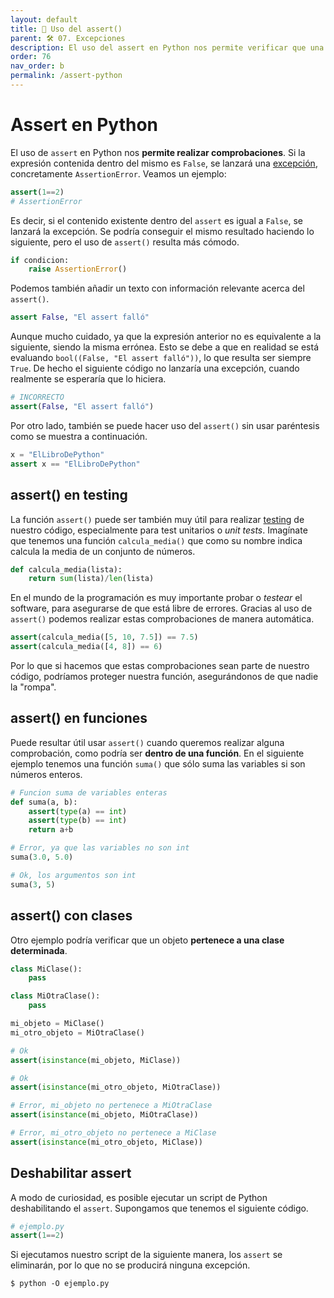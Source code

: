 ```yaml
---
layout: default
title: 📗 Uso del assert()
parent: 🛠 07. Excepciones
description: El uso del assert en Python nos permite verificar que una determinada condición sea True, y de no serlo, se lanzará una excepción.
order: 76
nav_order: b
permalink: /assert-python
---
```



# Assert en Python


El uso de `assert` en Python nos **permite realizar comprobaciones**. Si la expresión contenida dentro del mismo es `False`, se lanzará una [excepción](/excepciones-try-except-finally), concretamente `AssertionError`. Veamos un ejemplo:


```python
assert(1==2)
# AssertionError
```


Es decir, si el contenido existente dentro del `assert` es igual a `False`, se lanzará la excepción. Se podría conseguir el mismo resultado haciendo lo siguiente, pero el uso de `assert()` resulta más cómodo.


```python
if condicion:
    raise AssertionError()
```

Podemos también añadir un texto con información relevante acerca del `assert()`.


```python
assert False, "El assert falló"
```

Aunque mucho cuidado, ya que la expresión anterior no es equivalente a la siguiente, siendo la misma errónea. Esto se debe a que en realidad se está evaluando `bool((False, "El assert falló"))`, lo que resulta ser siempre `True`. De hecho el siguiente código no lanzaría una excepción, cuando realmente se esperaría que lo hiciera.

```python
# INCORRECTO
assert(False, "El assert falló")
```


Por otro lado, también se puede hacer uso del `assert()` sin usar paréntesis como se muestra a continuación.


```python
x = "ElLibroDePython"
assert x == "ElLibroDePython"
```

## assert() en testing
La función `assert()` puede ser también muy útil para realizar [testing](/python-testing) de nuestro código, especialmente para test unitarios o *unit tests*. Imagínate que tenemos una función `calcula_media()` que como su nombre indica calcula la media de un conjunto de números.

```python
def calcula_media(lista):
    return sum(lista)/len(lista)
```

En el mundo de la programación es muy importante probar o *testear* el software, para asegurarse de que está libre de errores. Gracias al uso de `assert()` podemos realizar estas comprobaciones de manera automática.

```python
assert(calcula_media([5, 10, 7.5]) == 7.5)
assert(calcula_media([4, 8]) == 6)
```

Por lo que si hacemos que estas comprobaciones sean parte de nuestro código, podríamos proteger nuestra función, asegurándonos de que nadie la "rompa".


## assert() en funciones

Puede resultar útil usar `assert()` cuando queremos realizar alguna comprobación, como podría ser **dentro de una función**. En el siguiente ejemplo tenemos una función `suma()` que sólo suma las variables si son números enteros.


```python
# Funcion suma de variables enteras
def suma(a, b):
    assert(type(a) == int)
    assert(type(b) == int)
    return a+b

# Error, ya que las variables no son int
suma(3.0, 5.0)

# Ok, los argumentos son int
suma(3, 5)
```

## assert() con clases

Otro ejemplo podría verificar que un objeto **pertenece a una clase determinada**.


```python
class MiClase():
    pass

class MiOtraClase():
    pass

mi_objeto = MiClase()
mi_otro_objeto = MiOtraClase()

# Ok
assert(isinstance(mi_objeto, MiClase))

# Ok
assert(isinstance(mi_otro_objeto, MiOtraClase))

# Error, mi_objeto no pertenece a MiOtraClase
assert(isinstance(mi_objeto, MiOtraClase))

# Error, mi_otro_objeto no pertenece a MiClase
assert(isinstance(mi_otro_objeto, MiClase))
```

## Deshabilitar assert

A modo de curiosidad, es posible ejecutar un script de Python deshabilitando el `assert`. Supongamos que tenemos el siguiente código.

```python
# ejemplo.py
assert(1==2)
```

Si ejecutamos nuestro script de la siguiente manera, los `assert` se eliminarán, por lo que no se producirá ninguna excepción.


```console
$ python -O ejemplo.py
```